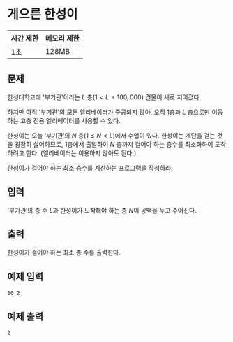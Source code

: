 # 게으른 한성이

| 시간 제한 | 메모리 제한 |
| --- | --- |
| 1초 | 128MB |

## 문제

한성대학교에 '부기관'이라는 $L$ 층$(1 < L \leq 100,000)$ 건물이 새로 지어졌다.

하지만 아직 '부기관'의 모든 엘리베이터가 준공되지 않아, 오직 $1$층과 $L$ 층으로만 이동하는 고층 전용 엘리베이터를 사용할 수 있다.

한성이는 오늘 ‘부기관’의 $N$ 층$(1 \leq N < L)$에서 수업이 있다. 한성이는 계단을 걷는 것을 굉장히 싫어하므로, $1$층에서 출발하여 $N$ 층까지 걸어야 하는 층수를 최소화하여 도착하려고 한다. (엘리베이터는 이용하지 않아도 된다.)

한성이가 걸어야 하는 최소 층수를 계산하는 프로그램을 작성하라.

## 입력

‘부기관’의 층 수 $L$과 한성이가 도착해야 하는 층 $N$이 공백을 두고 주어진다. 

## 출력

한성이가 걸어야 하는 최소 층 수를 출력한다.

## 예제 입력

```
10 2
```

## 예제 출력

```
2
```
